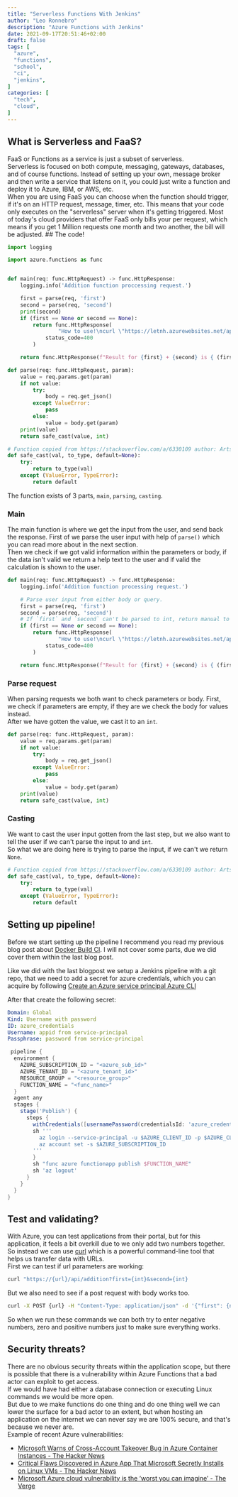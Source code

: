 ```yaml
---
title: "Serverless Functions With Jenkins"
author: "Leo Ronnebro"
description: "Azure Functions with Jenkins"
date: 2021-09-17T20:51:46+02:00
draft: false
tags: [
  "azure",
  "functions",
  "school",
  "ci",
  "jenkins",
]
categories: [
  "tech",
  "cloud",
]
---
```

## What is Serverless and FaaS?  
FaaS or Functions as a service is just a subset of serverless.  
Serverless is focused on both compute, messaging, gateways, databases, and of course functions.   Instead of setting up your own, message broker and then write a service that listens on it, you could just write a function and deploy it to Azure, IBM, or AWS, etc.  
When you are using FaaS you can choose when the function should trigger, if it's on an HTTP request, message, timer, etc.  This means that your code only executes on the "serverless" server when it's getting triggered. Most of today's cloud providers that offer FaaS only bills your per request, which means if you get 1 Million requests one month and two another, the bill will be adjusted. ## The code!

```py
import logging

import azure.functions as func


def main(req: func.HttpRequest) -> func.HttpResponse:
    logging.info('Addition function proccessing request.')

    first = parse(req, 'first')
    second = parse(req, 'second')
    print(second)
    if (first == None or second == None):
        return func.HttpResponse(
                "How to use!\ncurl \"https://letnh.azurewebsites.net/api/addition?first={int}&second={int} or curl -X POST https://letnh.azurewebsites.net/api/addition -H \"Content-Type: application/json\" -d '{\"first\": {num}, \"second\": {num}}'\n",
            status_code=400
        )

    return func.HttpResponse(f"Result for {first} + {second} is { (first + second) }!\n")

def parse(req: func.HttpRequest, param):
    value = req.params.get(param)
    if not value:
        try:
            body = req.get_json()
        except ValueError:
            pass
        else:
            value = body.get(param)
    print(value)
    return safe_cast(value, int)

# Function copied from https://stackoverflow.com/a/6330109 author: Artsiom Rudzenka
def safe_cast(val, to_type, default=None):
    try:
        return to_type(val)
    except (ValueError, TypeError):
        return default
```

The function exists of 3 parts, `main`, `parsing`, `casting`.

### Main
The main function is where we get the input from the user, and send back the response.
First of we parse the user input with help of `parse()` which you can read more about in the next section.  
Then we check if we got valid information within the parameters or body, if the data isn't valid we return a help text to the user and if valid the calculation is shown to the user.
```py
def main(req: func.HttpRequest) -> func.HttpResponse:
    logging.info('Addition function processing request.')

    # Parse user input from either body or query.
    first = parse(req, 'first') 
    second = parse(req, 'second')
    # If `first` and `second` can't be parsed to int, return manual to user.
    if (first == None or second == None):
        return func.HttpResponse(
                "How to use!\ncurl \"https://letnh.azurewebsites.net/api/addition?first={int}&second={int} or curl -X POST https://letnh.azurewebsites.net/api/addition -H \"Content-Type: application/json\" -d '{\"first\": {num}, \"second\": {num}}'\n",
            status_code=400
        )

    return func.HttpResponse(f"Result for {first} + {second} is { (first + second) }!\n")
```

### Parse request
When parsing requests we both want to check parameters or body. First, we check if parameters are empty, if they are we check the body for values instead.  
After we have gotten the value, we cast it to an `int`. 
```py
def parse(req: func.HttpRequest, param):
    value = req.params.get(param)
    if not value:
        try:
            body = req.get_json()
        except ValueError:
            pass
        else:
            value = body.get(param)
    print(value)
    return safe_cast(value, int)
```

### Casting
We want to cast the user input gotten from the last step, but we also want to tell the user if we can't parse the input to and `int`.  
So what we are doing here is trying to parse the input, if we can't we return `None`.
```py
# Function copied from https://stackoverflow.com/a/6330109 author: Artsiom Rudzenka
def safe_cast(val, to_type, default=None):
    try:
        return to_type(val)
    except (ValueError, TypeError):
        return default
```


## Setting up pipeline!
Before we start setting up the pipeline I recommend you read my previous blog post about [Docker Build CI](https://blog.letnh.com/docker-build-ci/). I will not cover some parts, due we did cover them within the last blog post.

Like we did with the last blogpost we setup a Jenkins pipeline with a git repo, that we need to add a secret for azure credentials, which you can acquire by following [Create an Azure service principal Azure CLI](https://docs.microsoft.com/en-us/cli/azure/create-an-azure-service-principal-azure-cli?toc=%252fazure%252fazure-resource-manager%252ftoc.json)

After that create the following secret:
```yml
Domain: Global
Kind: Username with password
ID: azure_credentials
Username: appid from service-principal
Passphrase: password from service-principal
```

```groovy
 pipeline {
  environment {
    AZURE_SUBSCRIPTION_ID = "<azure_sub_id>"
    AZURE_TENANT_ID = "<azure_tenant_id>"
    RESOURCE_GROUP = "<resource_group>"
    FUNCTION_NAME = "<func_name>"
  }
  agent any
  stages {
    stage('Publish') {
      steps {
        withCredentials([usernamePassword(credentialsId: 'azure_credentials', passwordVariable: 'AZURE_CLIENT_SECRET', usernameVariable: 'AZURE_CLIENT_ID')]) {
        sh '''
          az login --service-principal -u $AZURE_CLIENT_ID -p $AZURE_CLIENT_SECRET -t $AZURE_TENANT_ID
          az account set -s $AZURE_SUBSCRIPTION_ID
        '''
        }
        sh "func azure functionapp publish $FUNCTION_NAME"
        sh 'az logout'
      }
    }
  }
}
```

## Test and validating?
With Azure, you can test applications from their portal, but for this application, it feels a bit overkill due to we only add two numbers together. So instead we can use [curl](https://curl.se) which is a powerful command-line tool that helps us transfer data with URLs.  
First we can test if url parameters are working:
```bash
curl "https://{url}/api/addition?first={int}&second={int}
```
But we also need to see if a post request with body works too.
```bash
curl -X POST {url} -H "Content-Type: application/json" -d '{"first": {num}, "second": {num}}'
```

So when we run these commands we can both try to enter negative numbers, zero and positive numbers just to make sure everything works.

## Security threats?
There are no obvious security threats within the application scope, but there is possible that there is a vulnerability within Azure Functions that a bad actor can exploit to get access.  
If we would have had either a database connection or executing Linux commands we would be more open.  
But due to we make functions do one thing and do one thing well we can lower the surface for a bad actor to an extent, but when hosting an application on the internet we can never say we are 100% secure, and that's because we never are.  
Example of recent Azure vulnerabilities:
 - [Microsoft Warns of Cross-Account Takeover Bug in Azure Container Instances - The Hacker News](https://thehackernews.com/2021/09/microsoft-warns-of-cross-account.html)
 - [Critical Flaws Discovered in Azure App That Microsoft Secretly Installs on Linux VMs - The Hacker News](https://thehackernews.com/2021/09/critical-flaws-discovered-in-azure-app.html)
 - [Microsoft Azure cloud vulnerability is the ‘worst you can imagine’ - The Verge](https://www.theverge.com/2021/8/27/22644161/microsoft-azure-database-vulnerabilty-chaosdb)

